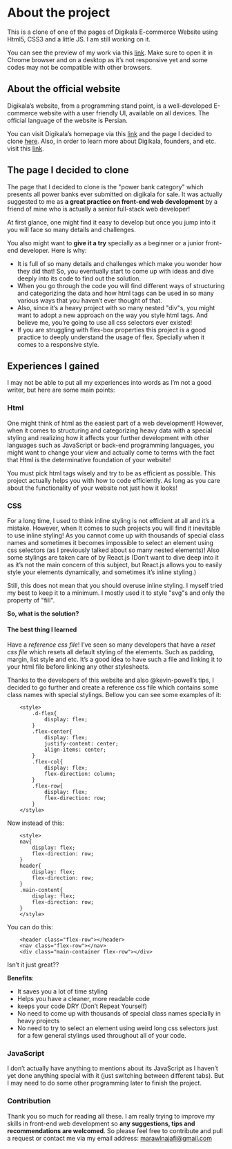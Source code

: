 # About the project

This is a clone of one of the pages of Digikala E-commerce Website using Html5, CSS3 and a little JS.
I am still working on it.  

You can see the preview of my work via this [link](https://htmlpreview.github.io/?https://github.com/MaralNajafi/digikala-powerbank-clone/blob/main/index.html). Make sure to open it in Chrome browser and on a desktop as it’s not responsive yet and some codes may not be compatible with other browsers.


## About the official website

Digikala’s website, from a programming stand point, is a well-developed E-commerce website with a user friendly UI, available on all devices. The official language of the website is Persian.   

You can visit Digikala’s homepage via this [link](https://www.digikala.com/) and the page I decided to clone [here](https://www.digikala.com/search/category-power-bank/). Also, in order to learn more about Digikala, founders, and etc. visit this [link](https://en.wikipedia.org/wiki/Digikala).

## The page I decided to clone

The page that I decided to clone is the "power bank category" which presents all power banks ever submitted on digikala for sale. It was actually suggested to me as **a great practice on front-end web development** by a friend of mine who is actually a senior full-stack web developer!   

At first glance, one might find it easy to develop but once you jump into it you will face so many details and challenges.    

You also might want to **give it a try** specially as a beginner or a junior front-end developer. Here is why:

- It is full of so many details and challenges which make you wonder how they did that! So, you eventually start to come up with ideas and dive deeply into its code to find out the solution.
- When you go through the code you will find different ways of structuring and categorizing the data and how html tags can be used in so many various ways that you haven’t ever thought of that.
- Also, since it’s a heavy project with so many nested "div"s, you might want to adopt a new approach on the way you style html tags. And believe me, you’re going to use all css selectors ever existed!
- If you are struggling with flex-box properties this project is a good practice to deeply understand the usage of flex. Specially when it comes to a responsive style.

## Experiences I gained

I may not be able to put all my experiences into words as I’m not a good writer, but here are some main points:   

### Html

One might think of html as the easiest part of a web development! However, when it comes to structuring and categorizing heavy data with a special styling and realizing how it affects your further development with other languages such as JavaScript or back-end programming languages, you might want to change your view and actually come to terms with the fact that Html is the determinative foundation of your website!   

You must pick html tags wisely and try to be as efficient as possible. This project actually helps you with how to code efficiently. As long as you care about the functionality of your website not just how it looks!   

### CSS

For a long time, I used to think inline styling is not efficient at all and it’s a mistake. However, when It comes to such projects you will find it inevitable to use inline styling! As you cannot come up with thousands of special class names and sometimes it becomes impossible to select an element using css selectors (as I previously talked about so many nested elements)! Also some stylings are taken care of by React.js (Don’t want to dive deep into it as it’s not the main concern of this subject, but React.js allows you to easily style your elements dynamically, and sometimes it’s inline styling.)   

Still, this does not mean that you should overuse inline styling. I myself tried my best to keep it to a minimum. I mostly used it to style "svg"s and only the property of "fill".   

**So, what is the solution?**

#### The best thing I learned

Have a *reference css file*! I’ve seen so many developers that have a *reset css file* which resets all default styling of the elements. Such as padding, margin, list style and etc. It’s a good idea to have such a file and linking it to your html file before linking any other stylesheets.   

Thanks to the developers of this website and also @kevin-powell’s tips, I decided to go further and create a reference css file which contains some class names with special stylings. Bellow you can see some examples of it:   

```
    <style>
        .d-flex{
            display: flex;
        }
        .flex-center{
            display: flex;
            justify-content: center;
            align-items: center;
        }
        .flex-col{
            display: flex;
            flex-direction: column;
        }
        .flex-row{
            display: flex;
            flex-direction: row;
        }
    </style>
```

Now instead of this:  
```
    <style>
    nav{
        display: flex;
        flex-direction: row;
    }
    header{
        display: flex;
        flex-direction: row;
    }
    .main-content{
        display: flex;
        flex-direction: row;
    }
    </style>
```

You can do this:  
```
    <header class="flex-row"></header>
    <nav class="flex-row"></nav>
    <div class="main-container flex-row"></div>  
```


Isn’t it just great??  

**Benefits**:
- It saves you a lot of time styling
- Helps you have a cleaner, more readable code
- keeps your code DRY (Don’t Repeat Yourself)
- No need to come up with thousands of special class names specially in heavy projects
- No need to try to select an element using weird long css selectors just for a few general stylings used throughout all of your code.

### JavaScript

I don’t actually have anything to mentions about its JavaScript as I haven’t yet done anything special with it (just switching between different tabs). But I may need to do some other programming later to finish the project.  

### Contribution

Thank you so much for reading all these.  I am really trying to improve my skills in front-end web development so **any suggestions, tips and recommendations are welcomed**. So please feel free to contribute and pull a request or contact me via my email address: <marawlnajafi@gmail.com>
